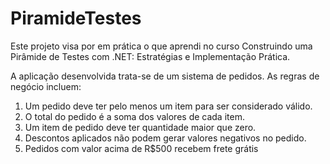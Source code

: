 # PiramideTestes

Este projeto visa por em prática o que aprendi no curso Construindo uma Pirâmide de Testes com .NET: Estratégias e Implementação Prática.

A aplicação desenvolvida trata-se de um sistema de pedidos. As regras de
negócio incluem:

1. Um pedido deve ter pelo menos um item para ser considerado válido.
2. O total do pedido é a soma dos valores de cada item.
3. Um item de pedido deve ter quantidade maior que zero.
4. Descontos aplicados não podem gerar valores negativos no pedido.
5. Pedidos com valor acima de R$500 recebem frete grátis
